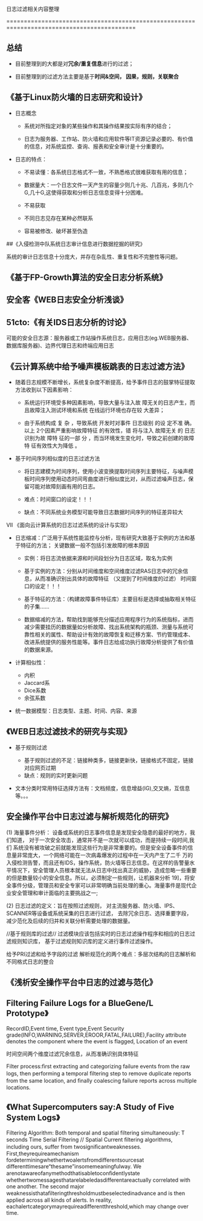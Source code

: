 日志过滤相关内容整理

 

===========================================================================================

## 总结

* 目前整理到的大都是对**冗余/重复信息**进行的过滤；

* 目前整理到的过滤方法主要是基于**时间&空间， 因果，规则，关联聚合**

## 《基于Linux防火墙的日志研究和设计》

* 日志概念
    * 系统对所指定对象的某些操作和其操作结果按实际有序的结合；

    * 日志为服务器、工作站、防火墙和应用软件等IT资源记录必要的、有价值的信息，对系统监控、查询、报表和安全审计是十分重要的。

* 日志的特点：
    * 不易读懂：各系统日志格式不一致，不熟悉格式很难获取有用的信息；
    * 数据量大：一个日志文件一天产生的容量少则几十兆、几百兆，多则几个G,几十G,这使得获取和分析日志信息变得十分困难。
    
    * 不易获取
    
    * 不同日志见存在某种必然联系
    
    * 容易被修改、破坏甚至伪造


##《入侵检测中队系统日志审计信息进行数据挖掘的研究》

系统的审计日志信息十分庞大，并存在杂乱性、重复性和不完整性等问题。



## 《基于FP-Growth算法的安全日志分析系统》



## 安全客《WEB日志安全分析浅谈》

## 51cto:《有关IDS日志分析的讨论》
可能的安全日志源：服务器或工作站操作系统日志，应用日志(eg.WEB服务器、数据库服务器)、边界代理日志和终端应用日志

## 《云计算系统中给予噪声模板跳表的日志过滤方法》

* 随着日志规模不断增长，系统复杂度不断提高，给予事件日志的鼓掌特征提取方法收到以下因素影响：

    * 系统运行环境受多种因素影响，导致大量与注入故 障无关的日志产生，而且故障注入测试环境和系统 在线运行环境也存在较 大差异； 
 
    * 由于系统构成 复 杂 ，导致系统 开发时对事件 日志级别 的设 定不准 确。以上 2个因素严重影响故障特征 的有效性，错 将与注入 故障无关 的 日志识别为故 障特 征的一部 分 ，而当环境发生变化时，导致之前创建的故障特 征有效性大为降低 。

* 基于时间序列相似度的日志过滤方法
    * 将日志建模为时间序列，使用小波变换提取时间序列主要特征，与噪声模板时间序列使用动态时间弯曲度进行相似度比对，从而过滤噪声日志，保留可能对故障刻画有用的日志。 
    
    * 难点：时间窗口的设定！！！

    * 缺点：不同系统业务模型可能导致日志数据时间序列的特征差异较大

Ⅶ 《面向云计算系统的日志过滤系统的设计与实现》

* 日志缩减：广泛用于系统性能监控与分析，现有研究大致基于实例的方法和基于特征的方法；  关键数据一般不包括引发故障的根本原因
    
    * 实例：将日志流依据来源和时间段划分为日志区域，取名为实例
    
    * 基于实例的方法：分别从时间维度和空间维度过滤RAS日志中的冗余信息，从而准确识别出具体的故障特征 （又提到了时间维度的过滤）  时间窗口的设定！！！
    
    * 基于特征的方法：（构建故障事件特征库）主要目标是选择或抽取相关特征的子集......  
    * 数据缩减的方法，帮助找到能够充分描述应用程序行为的系统指标，进而减少需要挂历的数据量如分析故障、找出系统架构的瓶颈、测量与系统可靠性相关的属性、帮助设计有效的故障恢复和迁移方案、节约管理成本、改进系统提供的服务性能等。事件日志给成功执行故障分析提供了有价值的数据来源。

* 计算相似性： 
    * 内积
    * Jaccard系
    * Dice系数
    * 余弦系数

* 统一数据模型：日志类型、主题、时间、内容、来源


## 《WEB日志过滤技术的研究与实现》

* 基于规则过滤
    
    * 基于规则过滤的不足：链接种类多，链接更新快，链接格式不固定，链接对应网页过期
    * 缺点：规则的实时更新问题

* 文本分类时常用特征选择方法有：文档频度，信息增益(IG),交叉熵，互信息等。。。


## 安全操作平台中日志过滤与解析规范化的研究》
(1) 海量事件分析：
设备或系统的日志事件信息是发现安全隐患的最好的地方，我们知道， 对于一次安全攻击，通常并不是一次就可以成功，而是持续一段时间,我们 系统没有被攻破之前就能发现这些行为是非常重要的。但是安全设备事件的信息量非常庞大，一个网络可能在一次病毒爆发的过程中在一天内产生了二千 万的入侵检测告警，而且还有IDS，操作系统，防火墙等日志信息。在这样的告警量水平情况下，安全管理人员根本就无法从日志中找出真正的威胁，造成忽略一些重要的但是数量较小的安全信息。所以，必须制定一些规则，让机器来分析 19]，将安全事件分级，管理员和安全专家可以非常明确当前处理的重心。海量事件是现代企业安全管理和审计面临的主要挑战之一;

(2) 日志过滤的定义：旨在按照过滤规则， 对主流服务器、防火墙、IPS、SCANNER等设备或系统采集的日志进行过滤， 去除冗余日志、选择重要字段，减少范化及后续的归并和关联分析需要处理的数据量。 

//基于规则库的过滤//
过滤模块应该包括实时的日志过滤操作程序和相应的日志过滤规则知识库， 基于过滤规则知识库的定义进行事件过滤操作。

给予PRI过滤和给予字段的过滤
解析规范化的两个难点：多层次结构的日志解析和不同格式日志的整合


## 《浅析安全操作平台中日志的过滤与范化》



## Filtering Failure Logs for a BlueGene/L Prototype》
RecordID,Event time, Event type,Event Security grade(INFO,WARNING,SERVER,EROOR,FATAL,FAILURE),Facility attribute denotes the component where the event is flagged, Location of an event

时间空间两个维度过滤冗余信息，从而准确识别具体特征

Filter process:ﬁrst extracting and categorizing failure events from the raw logs, then performing a temporal ﬁltering step to remove duplicate reports from the same location, and ﬁnally coalescing failure reports across multiple locations. 

## 《What Supercomputers say:A Study of Five System Logs》

Filtering Algorithm: Both temporal and spatial filtering simultaneously: T seconds Time Serial Filtering  // Spatial
Current ﬁltering algorithms, including ours, suffer from twosigniﬁcantweaknesses. First,theyrequireamechanism fordeterminingwhethertwoalertsfromdifferentsourcesat differenttimesare“thesame”insomemeaningfulway. We arenotawareofanymethodthatisabletoconﬁdentlystate whethertwomessagesthatarelabeledasdifferentareactually correlated with one another. The second major weaknessisthataﬁlteringthresholdmustbeselectedinadvance and is then applied across all kinds of alerts. In reality, eachalertcategorymayrequireadifferentthreshold,which may change over time.
